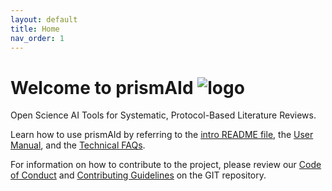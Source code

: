 ```yaml
---
layout: default
title: Home
nav_order: 1
---
```


# Welcome to prismAId ![logo](https://raw.githubusercontent.com/ricboer0/prismAId/main/figures/prismAId_logo.png)

Open Science AI Tools for Systematic, Protocol-Based Literature Reviews.

Learn how to use prismAId by referring to the [intro README file](README.md), the [User Manual](user_manual/manual.md), and the [Technical FAQs](user_manual/technical_faqs.md).

For information on how to contribute to the project, please review our [Code of Conduct](CODE_OF_CONDUCT.md) and [Contributing Guidelines](CONTRIBUTING.md) on the GIT repository.

<!-- This file is the landing page of the documentation website on Github pages, https://open-and-sustainable.github.io/prismAId/ -->
